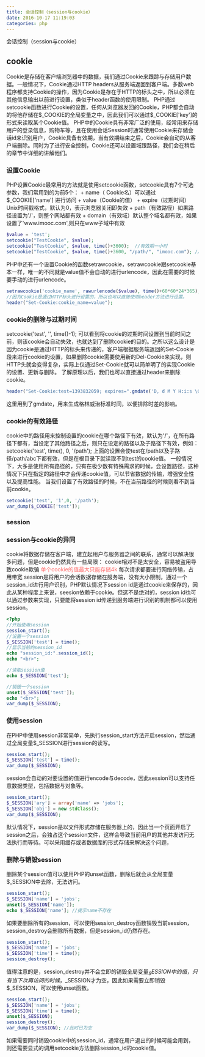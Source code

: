 ```yaml
---
title: 会话控制（session与cookie）
date: 2016-10-17 11:19:03
categories: php
---
```

会话控制（session与cookie）
<!-- more -->

<h2>cookie</h2>
Cookie是存储在客户端浏览器中的数据，我们通过Cookie来跟踪与存储用户数据。一般情况下，Cookie通过HTTP headers从服务端返回到客户端。多数web程序都支持Cookie的操作，因为Cookie是存在于HTTP的标头之中，所以必须在其他信息输出以前进行设置，类似于header函数的使用限制。
PHP通过setcookie函数进行Cookie的设置，任何从浏览器发回的Cookie，PHP都会自动的将他存储在$_COOKIE的全局变量之中，因此我们可以通过$_COOKIE['key']的形式来读取某个Cookie值。
PHP中的Cookie具有非常广泛的使用，经常用来存储用户的登录信息，购物车等，且在使用会话Session时通常使用Cookie来存储会话id来识别用户，Cookie具备有效期，当有效期结束之后，Cookie会自动的从客户端删除。同时为了进行安全控制，Cookie还可以设置域跟路径，我们会在稍后的章节中详细的讲解他们。

<h3>设置Cookie</h3>
PHP设置Cookie最常用的方法就是使用setcookie函数，setcookie具有7个可选参数，我们常用到的为前5个：
+ name（ Cookie名）可以通过$_COOKIE['name'] 进行访问
+ value（Cookie的值）
+ expire（过期时间）Unix时间戳格式，默认为0，表示浏览器关闭即失效
+ path（有效路径）如果路径设置为'/'，则整个网站都有效
+ domain（有效域）默认整个域名都有效，如果设置了'www.imooc.com',则只在www子域中有效

```php
$value = 'test';
setcookie("TestCookie", $value);
setcookie("TestCookie", $value, time()+3600);  //有效期一小时
setcookie("TestCookie", $value, time()+3600, "/path/", "imooc.com"); //设置路径与域
```
PHP中还有一个设置Cookie的函数setrawcookie，setrawcookie跟setcookie基本一样，唯一的不同就是value值不会自动的进行urlencode，因此在需要的时候要手动的进行urlencode。

```php
setrawcookie('cookie_name', rawurlencode($value), time()+60*60*24*365); 
//因为Cookie是通过HTTP标头进行设置的，所以也可以直接使用header方法进行设置。
header("Set-Cookie:cookie_name=value");
```
<h3>cookie的删除与过期时间</h3>
setcookie('test', '', time()-1); 
可以看到将cookie的过期时间设置到当前时间之前，则该cookie会自动失效，也就达到了删除cookie的目的。之所以这么设计是因为cookie是通过HTTP的标头来传递的，客户端根据服务端返回的Set-Cookie段来进行cookie的设置，如果删除cookie需要使用新的Del-Cookie来实现，则HTTP头就会变得复杂，实际上仅通过Set-Cookie就可以简单明了的实现Cookie的设置、更新与删除。
了解原理以后，我们也可以直接通过header来删除cookie。

```php
header("Set-Cookie:test=1393832059; expires=".gmdate('D, d M Y H:i:s \G\M\T', time()-1));
```
这里用到了gmdate，用来生成格林威治标准时间，以便排除时差的影响。

<h3>cookie的有效路径</h3>
cookie中的路径用来控制设置的cookie在哪个路径下有效，默认为'/'，在所有路径下都有，当设定了其他路径之后，则只在设定的路径以及子路径下有效，例如：
setcookie('test', time(), 0, '/path');
上面的设置会使test在/path以及子路径/path/abc下都有效，但是在根目录下就读取不到test的cookie值。
一般情况下，大多是使用所有路径的，只有在极少数有特殊需求的时候，会设置路径，这种情况下只在指定的路径中才会传递cookie值，可以节省数据的传输，增强安全性以及提高性能。
当我们设置了有效路径的时候，不在当前路径的时候则看不到当前cookie。

```php
setcookie('test', '1',0, '/path');  
var_dump($_COOKIE['test']);  
```
<h3>session</h3>
<h3>session与cookie的异同</h3>
cookie将数据存储在客户端，建立起用户与服务器之间的联系，通常可以解决很多问题，但是cookie仍然具有一些局限：
cookie相对不是太安全，容易被盗用导致cookie欺骗
<font color=#FF6666>单个cookie的值最大只能存储4k</font>
每次请求都要进行网络传输，占用带宽
session是将用户的会话数据存储在服务端，没有大小限制，通过一个session_id进行用户识别，PHP默认情况下session id是通过cookie来保存的，因此从某种程度上来说，seesion依赖于cookie。但这不是绝对的，session id也可以通过参数来实现，只要能将session id传递到服务端进行识别的机制都可以使用session。

```php
<?php
//开始使用session
session_start();
//设置一个session
$_SESSION['test'] = time();
//显示当前的session_id
echo "session_id:".session_id();
echo "<br>";

//读取session值
echo $_SESSION['test'];

//销毁一个session
unset($_SESSION['test']);
echo "<br>";
var_dump($_SESSION);
```

<h3>使用session</h3>
在PHP中使用session非常简单，先执行session_start方法开启session，然后通过全局变量$_SESSION进行session的读写。

```php
session_start();
$_SESSION['test'] = time();
var_dump($_SESSION);
```

session会自动的对要设置的值进行encode与decode，因此session可以支持任意数据类型，包括数据与对象等。

```php
session_start();
$_SESSION['ary'] = array('name' => 'jobs');
$_SESSION['obj'] = new stdClass();
var_dump($_SESSION);
```
默认情况下，session是以文件形式存储在服务器上的，因此当一个页面开启了session之后，会独占这个session文件，这样会导致当前用户的其他并发访问无法执行而等待。可以采用缓存或者数据库的形式存储来解决这个问题，

<h3>删除与销毁session</h3>
删除某个session值可以使用PHP的unset函数，删除后就会从全局变量$_SESSION中去除，无法访问。

```php
session_start();
$_SESSION['name'] = 'jobs';
unset($_SESSION['name']);
echo $_SESSION['name']; //提示name不存在
```
如果要删除所有的session，可以使用session_destroy函数销毁当前session，session_destroy会删除所有数据，但是session_id仍然存在。

```php
session_start();
$_SESSION['name'] = 'jobs';
$_SESSION['time'] = time();
session_destroy();
```
值得注意的是，session_destroy并不会立即的销毁全局变量$_SESSION中的值，只有当下次再访问的时候，$_SESSION才为空，因此如果需要立即销毁$_SESSION，可以使用unset函数。

```php
session_start();
$_SESSION['name'] = 'jobs';
$_SESSION['time'] = time();
unset($_SESSION);
session_destroy(); 
var_dump($_SESSION); //此时已为空
```
如果需要同时销毁cookie中的session_id，通常在用户退出的时候可能会用到，则还需要显式的调用setcookie方法删除session_id的cookie值。




<!--<img src="/images/6.png" width="800" height="263" />-->
<!--<font color=#FF6666></font>-->
